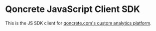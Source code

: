 # Qoncrete JavaScript Client SDK

This is the JS SDK client for [qoncrete.com's custom analytics platform](https://www.qoncrete.com).

